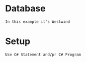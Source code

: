 ```table-of-contents
```
# Database
`In this example it's Westwind`

# Setup
`Use C# Statement and/pr C# Program`

